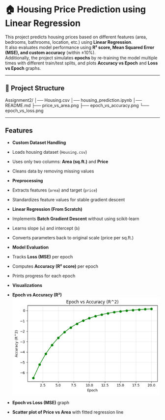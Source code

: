 # 🏠 Housing Price Prediction using Linear Regression

This project predicts housing prices based on different features (area, bedrooms, bathrooms, location, etc.) using **Linear Regression**.  
It also evaluates model performance using **R² score, Mean Squared Error (MSE), and custom accuracy** (within ±10%).  
Additionally, the project simulates **epochs** by re-training the model multiple times with different train/test splits, and plots **Accuracy vs Epoch** and **Loss vs Epoch** graphs.

---
## 📂 Project Structure

Assignment2/
│── Housing.csv
│── housing_prediction.ipynb
│── README.md 
├── price_vs_area.png 
├── epoch_vs_accuracy.png 
└── epoch_vs_loss.png 

---

## Features

-  **Custom Dataset Handling**
  - Loads housing dataset (`Housing.csv`)  
  - Uses only two columns: **Area (sq.ft.)** and **Price**  
  - Cleans data by removing missing values  

-  **Preprocessing**
  - Extracts features (`area`) and target (`price`)  
  - Standardizes feature values for stable gradient descent  

-  **Linear Regression (From Scratch)**
  - Implements **Batch Gradient Descent** without using scikit-learn  
  - Learns slope (`w`) and intercept (`b`)  
  - Converts parameters back to original scale (price per sq.ft.)  

-  **Model Evaluation**
  - Tracks **Loss (MSE)** per epoch  
  - Computes **Accuracy (R² score)** per epoch  
  - Prints progress for each epoch  

-  **Visualizations**
  - **Epoch vs Accuracy (R²)**
     ![Epoch vs Accuracy](epoch_vs_accuracy.png) 
  - **Epoch vs Loss (MSE)** graph  
  - **Scatter plot of Price vs Area** with fitted regression line  



